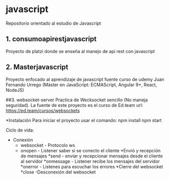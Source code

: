 # javascript
Repositorio orientado al estudio de Javascript

## 1. consumoapirestjavascript
Proyecto de platzi donde se enseña al manejo de api rest con javascript

## 2. Masterjavascript
Proyecto enfocado al aprendizaje de javascript fuente curso de udemy Juan Fernando Urrego (Máster en JavaScript: ECMAScript, Angular 9+, React, NodeJS)

##3. websocket-server
Practica de Wecksocket sencillo (No maneja seguridad). La fuente de este proyecto es el curso de Ed.team url: https://ed.team/cursos/websockets

*Instalación Para iniciar el proyecto usar el comando:
npm install
npm start

Ciclo de vida:
* Conexión
    * websocket - Protocolo ws
    * onopen - Listener saber si se conecto el cliente
*Envió y recepción de mensajes
    *send - enviar y recepcionar mensajes desde el cliente al servidor
    *onmessage - Listener recibe los mensajes del servidor
    *onerror - Listenes para escuchar los errores
*Cierre del websocket
    *close -Desconexión del websocket